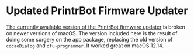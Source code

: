 # Updated PrintrBot Firmware Updater

[The currently available version of the PrintrBot firmware updater](http://www.printrbottalk.com/wiki/index.php?title=User:PxT) is broken on newer versions of macOS. The version included here is the result of doing some surgery on the app package, replacing the old version of `cocaoDialog` and `dfu-programmer`. It worked great on macOS 12.14.